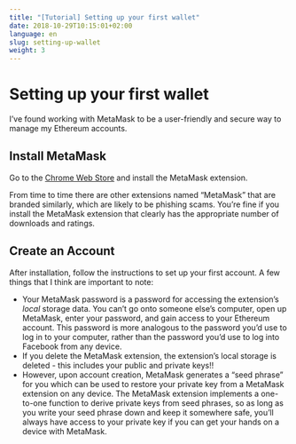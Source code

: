 ```yaml
---
title: "[Tutorial] Setting up your first wallet"
date: 2018-10-29T10:15:01+02:00
language: en
slug: setting-up-wallet
weight: 3
---
```


# Setting up your first wallet

I’ve found working with MetaMask to be a user-friendly and secure way to manage my Ethereum accounts. 

## Install MetaMask

Go to the [Chrome Web Store](https://chrome.google.com/webstore/search/metamask) and install the MetaMask extension.

From time to time there are other extensions named “MetaMask” that are branded similarly, which are likely to be phishing scams. You’re fine if you install the MetaMask extension that clearly has the appropriate number of downloads and ratings. 

## Create an Account

After installation, follow the instructions to set up your first account. A few things that I think are important to note:

- Your MetaMask password is a password for accessing the extension’s *local* storage data. You can’t go onto someone else’s computer, open up MetaMask, enter your password, and gain access to your Ethereum account. This password is more analogous to the password you’d use to log in to your computer, rather than the password you’d use to log into Facebook from any device.
- If you delete the MetaMask extension, the extension’s local storage is deleted - this includes your public and private keys!! 
- However, upon account creation, MetaMask generates a “seed phrase” for you which can be used to restore your private key from a MetaMask extension on any device. The MetaMask extension implements a one-to-one function to derive private keys from seed phrases, so as long as you write your seed phrase down and keep it somewhere safe, you’ll always have access to your private key if you can get your hands on a device with MetaMask.